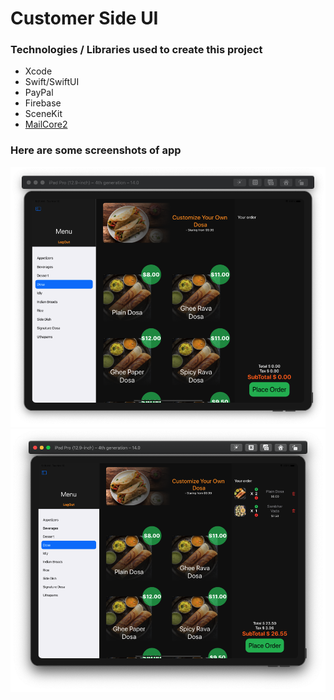 # Customer Side UI 

### Technologies / Libraries used to create this project 
- Xcode
- Swift/SwiftUI
- PayPal
- Firebase
- SceneKit
- [MailCore2](https://github.com/MailCore/mailcore2)

### Here are some screenshots of app 
![](Images/img1.png)
![](Images/img2.png)


